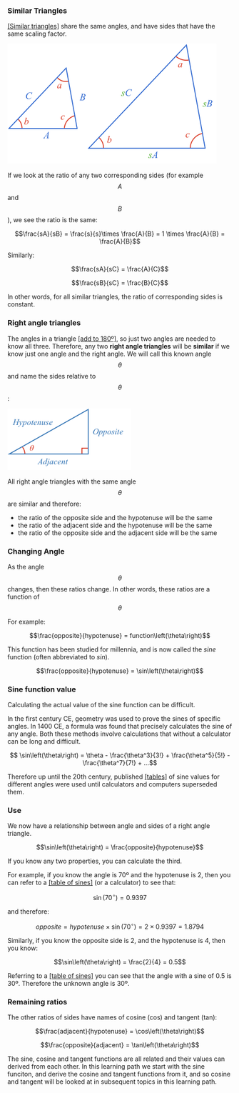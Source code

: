 ### Similar Triangles

[[Similar triangles]]((qr,'Math/Geometry_1/SimilarTriangles/base/SimilarPres',#00756F)) share the same angles, and have sides that have the same scaling factor.

![](simintro.png)

If we look at the ratio of any two corresponding sides (for example $$A$$ and $$B$$), we see the ratio is the same:

$$\frac{sA}{sB} = \frac{s}{s}\times \frac{A}{B} = 1 \times \frac{A}{B} = \frac{A}{B}$$

Similarly:

$$\frac{sA}{sC} = \frac{A}{C}$$

$$\frac{sB}{sC} = \frac{B}{C}$$

In other words, for all similar triangles, the ratio of corresponding sides is constant.

### Right angle triangles

The angles in a triangle [[add to 180º]]((qr,'Math/Geometry_1/Triangles/base/AngleSumPres',#00756F)), so just two angles are needed to know all three. Therefore, any two **right angle triangles** will be **similar** if we know just one angle and the right angle. We will call this known angle $$\theta$$  and name the sides relative to $$\theta$$:

![](names.png)

All right angle triangles with the same angle $$\theta$$ are similar and therefore:

* the ratio of the opposite side and the hypotenuse will be the same
* the ratio of the adjacent side and the hypotenuse will be the same
* the ratio of the opposite side and the adjacent side will be the same

### Changing Angle

As the angle $$\theta$$ changes, then these ratios change. In other words, these ratios are a function of $$\theta$$

For example:

$$\frac{opposite}{hypotenuse} = function\left(\theta\right)$$

This function has been studied for millennia, and is now called the *sine* function (often abbreviated to *sin*).

$$\frac{opposite}{hypotenuse} = \sin\left(\theta\right)$$

### Sine function value

Calculating the actual value of the sine function can be difficult.

In the first century CE, geometry was used to prove the sines of specific angles. In 1400 CE, a formula was found that precisely calculates the sine of any angle. Both these methods involve calculations that without a calculator can be long and difficult.

$$ \sin\left(\theta\right) = \theta - \frac{\theta^3}{3!} + \frac{\theta^5}{5!} - \frac{\theta^7}{7!} + ...$$

Therefore up until the 20th century, published [[tables]]((qr,'Math/Trigonometry_1/Sine/base/TableOfSines',#00756F)) of sine values for different angles were used until calculators and computers superseded them.

### Use

We now have a relationship between angle and sides of a right angle triangle.

$$\sin\left(\theta\right) = \frac{opposite}{hypotenuse}$$

If you know any two properties, you can calculate the third.

For example, if you know the angle is 70º and the hypotenuse is 2, then you can refer to a [[table of sines]]((qr,'Math/Trigonometry_1/Sine/base/TableOfSines',#00756F)) (or a calculator) to see that:

$$\sin \left(70^\circ\right) = 0.9397$$

and therefore:

$$opposite = hypotenuse \times \sin\left(70^\circ\right) = 2 \times 0.9397 = 1.8794$$

Similarly, if you know the opposite side is 2, and the hypotenuse is 4, then you know:

$$\sin\left(\theta\right) = \frac{2}{4} = 0.5$$

Referring to a [[table of sines]]((qr,'Math/Trigonometry_1/Sine/base/TableOfSines',#00756F)) you can see that the angle with a sine of 0.5 is 30º. Therefore the unknown angle is 30º.

### Remaining ratios

The other ratios of sides have names of cosine (cos) and tangent (tan):

$$\frac{adjacent}{hypotenuse} = \cos\left(\theta\right)$$

$$\frac{opposite}{adjacent} = \tan\left(\theta\right)$$

The sine, cosine and tangent functions are all related and their values can derived from each other. In this learning path we start with the sine funciton, and derive the cosine and tangent functions from it, and so cosine and tangent will be looked at in subsequent topics in this learning path.
